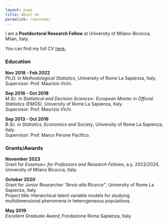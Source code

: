 ```yaml
---
layout: page
title: About me
permalink: /aboutme/
---
```

 
I am a **Postdoctoral Research Fellow** at University of Milano-Bicocca, Milan, Italy.

You can find my full CV <a href="https://giorgiazaccaria.github.io/Zaccaria_CV_updateNov2024.pdf" target="_blank"><ins>here</ins>.</a>

### Education 
**Nov 2018 - Feb 2022** \
_Ph.D. in Methodological Statistics_, University of Rome La Sapienza, Italy. \
Supervisor: Prof. Maurizio Vichi.

**Sep 2016 - Oct 2018** \
_M.Sc. in Statistical and Decision Sciences- European Master in Official Statistics (EMOS)_, University of Rome La Sapienza, Italy. \
Supervisor: Prof. Maurizio Vichi.

**Sep 2013 - Oct 2016** \
_B.Sc. in Statistics, Economics and Society_, University of Rome La Sapienza, Italy. \
Supervisor: Prof. Marco Perone Pacifico.

### Grants/Awards
**November 2023** \
Grant for _Erasmus+ for Professors and Research Fellows_, a.y. 2023/2024, University of Milano Bicocca, Italy. 

**October 2020** \
Grant for _Junior Researcher "Avvio alla Ricerca"_, University of Rome La Sapienza, Italy.  \
Project title: Hierarchical latent variable models for studying multidimensional phenomena in heterogeneous populations.

**May 2019** \
_Excellent Graduate Award_, Fondazione Roma Sapienza, Italy.


